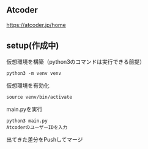 ## Atcoder
https://atcoder.jp/home

## setup(作成中)
仮想環境を構築（python3のコマンドは実行できる前提）
```
python3 -m venv venv
```

仮想環境を有効化
```
source venv/bin/activate
```

main.pyを実行
```
python3 main.py
AtcoderのユーザーIDを入力
```

出てきた差分をPushしてマージ